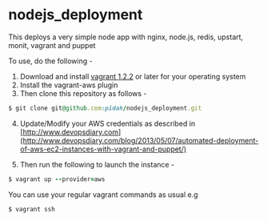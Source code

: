 nodejs_deployment
=================

This deploys a very simple node app with nginx, node.js, redis, upstart, monit, vagrant and puppet

To use, do the following -

1. Download and install [vagrant 1.2.2](http://downloads.vagrantup.com/tags/v1.2.2) or later for your operating system
2. Install the vagrant-aws plugin
3. Then clone this repository as follows -

``` ruby clone nodejs_deployment repository https://github.com/pidah/nodejs_deployment
$ git clone git@github.com:pidah/nodejs_deployment.git
```
4. Update/Modify your AWS credentials as described in [http://www.devopsdiary.com](http://www.devopsdiary.com/blog/2013/05/07/automated-deployment-of-aws-ec2-instances-with-vagrant-and-puppet/)

5. Then run the following to launch the instance -

``` ruby launch EC2 instance https://github.com/mitchellh/vagrant-aws
$ vagrant up --provider=aws
```

You can use your regular vagrant commands as usual e.g

``` ruby ssh into the EC2 instance 
$ vagrant ssh
```

